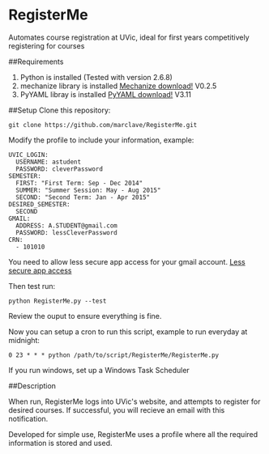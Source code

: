 RegisterMe
==========

Automates course registration at UVic, ideal for first years competitively registering for courses

##Requirements

1. Python is installed (Tested with version 2.6.8)
2. mechanize library is installed [Mechanize download!](http://wwwsearch.sourceforge.net/mechanize/download.html) V0.2.5
3. PyYAML libray is installed [PyYAML download!](pyyaml.org/wiki/PyYAML) V3.11

##Setup
Clone this repository:
```
git clone https://github.com/marclave/RegisterMe.git
```
Modify the profile to include your information, example:
```
UVIC_LOGIN:
  USERNAME: astudent
  PASSWORD: cleverPassword
SEMESTER:
  FIRST: "First Term: Sep - Dec 2014"
  SUMMER: "Summer Session: May - Aug 2015"
  SECOND: "Second Term: Jan - Apr 2015"
DESIRED_SEMESTER:
  SECOND
GMAIL:
  ADDRESS: A.STUDENT@gmail.com
  PASSWORD: lessCleverPassword
CRN:
  - 101010
```

You need to allow less secure app access for your gmail account. [Less secure app access](https://support.google.com/accounts/answer/6010255) 

Then test run:
```
python RegisterMe.py --test
```
Review the ouput to ensure everything is fine.

Now you can setup a cron to run this script, example to run everyday at midnight:
```
0 23 * * * python /path/to/script/RegisterMe/RegisterMe.py
```
If you run windows, set up a Windows Task Scheduler
 
##Description

When run, RegisterMe logs into UVic's website, and attempts to register for desired courses. If successful, you will recieve an email with this notification.

Developed for simple use, RegisterMe uses a profile where all the required information is stored and used.
